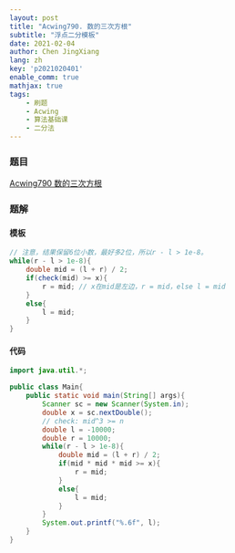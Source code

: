```yaml
---
layout: post
title: "Acwing790. 数的三次方根"
subtitle: "浮点二分模板"
date: 2021-02-04
author: Chen JingXiang
lang: zh
key: 'p2021020401'
enable_comm: true
mathjax: true
tags:
    - 刷题
    - Acwing
    - 算法基础课
    - 二分法
---
```


### 题目

[Acwing790 数的三次方根](https://www.acwing.com/problem/content/792/)

### 题解

#### 模板

```java
// 注意，结果保留6位小数，最好多2位，所以r - l > 1e-8。
while(r - l > 1e-8){
    double mid = (l + r) / 2;
    if(check(mid) >= x){
        r = mid; // x在mid是左边，r = mid，else l = mid
    }
    else{
        l = mid;
    }
}
```

#### 代码

```java
import java.util.*;

public class Main{
    public static void main(String[] args){
        Scanner sc = new Scanner(System.in);
        double x = sc.nextDouble();
        // check: mid^3 >= n
        double l = -10000;
        double r = 10000;
        while(r - l > 1e-8){
            double mid = (l + r) / 2;
            if(mid * mid * mid >= x){
                r = mid;
            }
            else{
                l = mid;
            }
        }
        System.out.printf("%.6f", l);
    }
}
```
